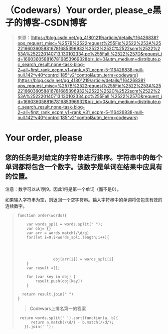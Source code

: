<!--yml
category: codewars
date: 2022-08-13 11:37:40
-->

# （Codewars）Your order, please_e黑子的博客-CSDN博客

> 来源：[https://blog.csdn.net/qq_41801219/article/details/116426838?ops_request_misc=%257B%2522request%255Fid%2522%253A%2522166036058816781685396932%2522%252C%2522scm%2522%253A%252220140713.130102334.pc%255Fall.%2522%257D&request_id=166036058816781685396932&biz_id=0&utm_medium=distribute.pc_search_result.none-task-blog-2~all~first_rank_ecpm_v1~rank_v31_ecpm-5-116426838-null-null.142^v40^control,185^v2^control&utm_term=codewars](https://blog.csdn.net/qq_41801219/article/details/116426838?ops_request_misc=%257B%2522request%255Fid%2522%253A%2522166036058816781685396932%2522%252C%2522scm%2522%253A%252220140713.130102334.pc%255Fall.%2522%257D&request_id=166036058816781685396932&biz_id=0&utm_medium=distribute.pc_search_result.none-task-blog-2~all~first_rank_ecpm_v1~rank_v31_ecpm-5-116426838-null-null.142^v40^control,185^v2^control&utm_term=codewars)

# Your order, please

## 您的任务是对给定的字符串进行排序。字符串中的每个单词都将包含一个数字。该数字是单词在结果中应具有的位置。

注意：数字可以从1到9。因此1将是第一个单词（而不是0）。

如果输入字符串为空，则返回一个空字符串。输入字符串中的单词将仅包含有效的连续数字。

> ```
> function order(words){
>   
>     var words_spli = words.split(" ");
>     var obj= {}
>     var arr = words.match(/\d/g)
>     for(let i=0;i<words_spli.length;i++){
>                 
>                 
>                 
>                 
>                 obj[arr[i]] = words_spli[i]
>     }
>     var result =[];
>     
>     for (var key in obj) {
>         result.push(obj[key])
>     }
>       
>   return result.join(" ")
> } 
> ```
> 
> > Codewars上排名第一的答案
> 
> ```
>  return words.split(' ').sort(function(a, b){
>       return a.match(/\d/) - b.match(/\d/);
>    }).join(' '); 
> ```